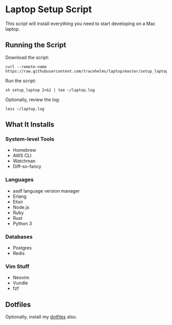 # Laptop Setup Script

This script will install everything you need to start developing on a Mac laptop.

## Running the Script

Download the script:

```
curl --remote-name https://raw.githubusercontent.com/tracehelms/laptop/master/setup_laptop
```

Run the script:

```
sh setup_laptop 2>&1 | tee ~/laptop.log
```

Optionally, review the log:

```
less ~/laptop.log
```

## What It Installs

### System-level Tools

- Homebrew
- AWS CLI
- Watchman
- Diff-so-fancy

### Languages

- asdf language version manager
- Erlang
- Elixir
- Node.js
- Ruby
- Rust
- Python 3

### Databases

- Postgres
- Redis

### Vim Stuff

- Neovim
- Vundle
- fzf

## Dotfiles

Optionally, install my [dotfiles](https://github.com/tracehelms/.dotfiles) also.
